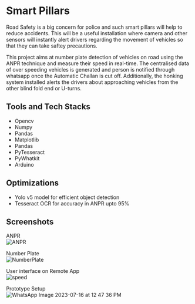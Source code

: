
# Smart Pillars

Road Safety is a big concern for police and such smart pillars will help to reduce accidents. This will be a useful installation where camera and other sensors will instantly alert drivers regarding the movement of vehicles so that they can take saftey precautions.

This project aims at number plate detection of vehicles on road using the ANPR technique and measure their speed in real-time.
The centralised data of over speeding vehicles is generated and  person is notified through whatsapp once the Automatic Challan is cut off. Additionally, the honking system installed alerts the drivers about approaching vehicles from the other blind fold end or U-turns.




## Tools and Tech Stacks
- Opencv
- Numpy
- Pandas
- Matplotlib
- Pandas
- PyTesseract
- PyWhatkit
- Arduino
  






## Optimizations
- Yolo v5 model for efficient object detection
- Tesseract OCR for accuracy in ANPR upto 95%


## Screenshots




ANPR<br />
![ANPR](https://github.com/monalisa22/Smart_Pillars/assets/100671634/570b1dec-89a2-4edb-82e9-0e9899214b07)

Number Plate <br />
![NumberPlate](https://github.com/monalisa22/Smart_Pillars/assets/100671634/90241323-8746-487c-848c-0a80b1a86512)

User interface on Remote App<br />
![speed](https://github.com/monalisa22/Smart_Pillars/assets/100671634/e5974851-6178-4548-bea0-a2cafbdf7cbc)

Prototype Setup<br />
![WhatsApp Image 2023-07-16 at 12 47 36 PM](https://github.com/monalisa22/Smart_Pillars/assets/100671634/128a268b-050e-4d82-ad3d-64176a142963)

